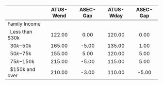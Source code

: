 
|                      |    ATUS-Wend |     ASEC-Gap |    ATUS-Wday |     ASEC-Gap |
| -------------------- | :----------: | :----------: | :----------: | :----------: |
| Family Income        |              |              |              |              |
| &nbsp;&nbsp;Less than $30k |       122.00 |         0.00 |       120.00 |         0.00 |
| &nbsp;&nbsp;$30k-$50k |       165.00 |        -5.00 |       135.00 |         1.00 |
| &nbsp;&nbsp;$50k-$75k |       155.00 |         5.00 |       120.00 |         5.00 |
| &nbsp;&nbsp;$75k-$150k |       215.00 |        -5.00 |       115.00 |         5.00 |
| &nbsp;&nbsp;$150k and over |       210.00 |        -3.00 |       110.00 |        -5.00 |

